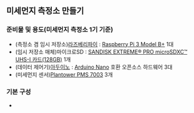 ## 미세먼지 측정소 만들기  
### 준비물 및 용도(미세먼지 측정소 1기 기준)  
- (측정소 겸 임시 저장소)[라즈베리파이](https://www.raspberrypi.org/) : [Raspberry Pi 3 Model B+](https://www.raspberrypi.org/products/raspberry-pi-3-model-b-plus/) 1대  
- (임시 저장소 매체)마이크로SD : [SANDISK EXTREME® PRO microSDXC™ UHS-I 카드(128GB)](https://www.sandisk.co.kr/home/memory-cards/microsd-cards/extremepro-microsd-a2) 1개  
- (데이터 제어기)[아두이노](https://www.arduino.cc/) : [Arduino Nano](https://store.arduino.cc/usa/arduino-nano) 호환 오픈소스 하드웨어 3대   
- (미세먼지 센서)[Plantower PMS 7003](http://www.plantower.com/en/content/?110.html) 3개  
### 기본 구성
-  
